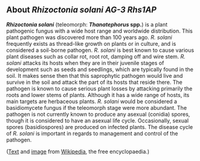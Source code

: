 About *Rhizoctonia solani AG-3 Rhs1AP* 
--------------------------------------



***Rhizoctonia solani*** (teleomorph: ***Thanatephorus* spp.**) is a
plant pathogenic fungus with a wide host range and worldwide
distribution. This plant pathogen was discovered more than 100 years
ago. *R. solani* frequently exists as thread-like growth on plants or in
culture, and is considered a soil-borne pathogen. *R. solani* is best
known to cause various plant diseases such as collar rot, root rot,
damping off and wire stem. *R. solani* attacks its hosts when they are
in their juvenile stages of development such as seeds and seedlings,
which are typically found in the soil. It makes sense then that this
saprophytic pathogen would live and survive in the soil and attack the
part of its hosts that reside there. The pathogen is known to cause
serious plant losses by attacking primarily the roots and lower stems of
plants. Although it has a wide range of hosts, its main targets are
herbaceous plants. *R. solani* would be considered a basidiomycete
fungus if the teleomorph stage were more abundant. The pathogen is not
currently known to produce any asexual (conidia) spores, though it is
considered to have an asexual life cycle. Occasionally, sexual spores
(basidiospores) are produced on infected plants. The disease cycle of
*R. solani* is important in regards to management and control of the
pathogen.

([Text](http://en.wikipedia.org/wiki/Rhizoctonia_solani) and
[image](https://commons.wikimedia.org/wiki/File:Rhizoctonia_hyphae_160X.png)
from [Wikipedia](http://en.wikipedia.org/), the free encyclopaedia.)
